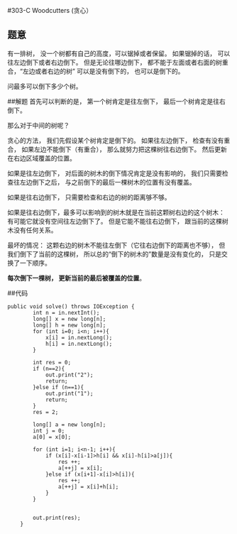 #303-C Woodcutters (贪心）
## 题意
有一排树， 没一个树都有自己的高度，可以锯掉或者保留。 如果锯掉的话， 可以往左边倒下或者右边倒下。 但是无论往哪边倒下， 都不能于左面或者右面的树重合，“左边或者右边的树” 可以是没有倒下的， 也可以是倒下的。 

问最多可以倒下多少个树。

##解题
首先可以判断的是， 第一个树肯定是往左倒下， 最后一个树肯定是往右倒下。

那么对于中间的树呢？

贪心的方法， 我们先假设某个树肯定是倒下的。 如果往左边倒下， 检查有没有重合， 如果左边不能倒下（有重合）， 那么就努力把这棵树往右边倒下。 然后更新在右边区域覆盖的位置。

如果是往左边倒下， 对后面的树木的倒下情况肯定是没有影响的， 我们只需要检查往左边倒下之后， 与之前倒下的最后一棵树木的位置有没有覆盖。

如果是往右边倒下， 只需要检查和右边的树的距离够不够。

如果是往右边倒下，最多可以影响到的树木就是在当前这颗树右边的这个树木： 有可能它就没有空间往左边倒下了。 但是它能不能往右边倒下， 跟当前的这棵树木没有任何关系。

最坏的情况： 这颗右边的树木不能往左倒下（它往右边倒下的距离也不够）， 但我们倒下了当前的这棵树， 所以总的“倒下的树木的”数量是没有变化的， 只是交换了一下顺序。

**每次倒下一棵树， 更新当前的最后被覆盖的位置**。 

##代码
```
public void solve() throws IOException {
        int n = in.nextInt();
        long[] x = new long[n];
        long[] h = new long[n];
        for (int i=0; i<n; i++){
            x[i] = in.nextLong();
            h[i] = in.nextLong();
        }
        
        int res = 0;
        if (n==2){
            out.print("2");
            return;
        }else if (n==1){
            out.print("1");
            return;
        }
        res = 2;

        long[] a = new long[n];
        int j = 0;
        a[0] = x[0];

        for (int i=1; i<n-1; i++){
            if (x[i]-x[i-1]>h[i] && x[i]-h[i]>a[j]){
                res ++;
                a[++j] = x[i];
            }else if (x[i+1]-x[i]>h[i]){
                res ++;
                a[++j] = x[i]+h[i];
            }
        }


        out.print(res);
    }
```